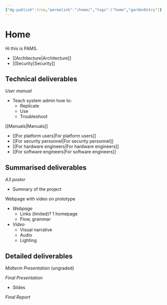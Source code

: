 ```yaml
---
{"dg-publish":true,"permalink":"/home/","tags":["home","gardenEntry"]}
---
```


# Home 

Hi this is PAMS.

- [[Architecture\|Architecture]]
- [[Security\|Security]]

## Technical deliverables

*User manual*
- Teach system admin how to:
	- Replicate
	- Use
	- Troubleshoot

[[Manuals\|Manuals]]

- [[For platform users\|For platform users]]
- [[For security personnel\|For security personnel]]
- [[For hardware engineers\|For hardware engineers]]
- [[For software engineers\|For software engineers]]

## Summarised deliverables

*A3 poster*
- Summary of the project

Webpage with video on prototype
- *Webpage*
	- Links (limited)? 1 homepage
	- Flow, grammar
- *Video*
	- Visual narrative
	- Audio
	- Lighting

## Detailed deliverables

*Midterm Presentation* (ungraded)

*Final Presentation*
- Slides

*Final Report*
